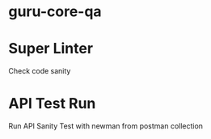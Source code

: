 # guru-core-qa

# Super Linter
Check code sanity

# API Test Run
Run API Sanity Test with newman from postman collection
